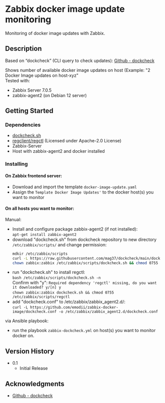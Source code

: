 # Zabbix docker image update monitoring
Monitoring of docker image updates with Zabbix.  

## Description
Based on “dockcheck” (CLI query to check updates): [Github - dockcheck](https://github.com/mag37/dockcheck/tree/main)  

Shows number of available docker image updates on host (Example: "2 Docker Image updates on host-xyz"  
Tested with:  
* Zabbix Server 7.0.5
* zabbix-agent2 (on Debian 12 server)

## Getting Started
### Dependencies
* [dockcheck.sh](https://github.com/mag37/dockcheck/blob/main/dockcheck.sh)
* [regclient/regctl](https://github.com/regclient/regclient) (Licensed under Apache-2.0 License)
* Zabbix-Server
* Host with zabbix-agent2 and docker installed

### Installing

#### On Zabbix frontend server:  
- Download and import the template `docker-image-update.yaml`  
- Assign the `Template Docker Image Updates'` to the docker host(s) you want to monitor  

#### On all hosts you want to monitor:  
Manual:  
* Install and configure package zabbix-agent2 (if not installed):  
     `apt-get install zabbix-agent2`  
* download "dockcheck.sh" from dockcheck repository to new directory `/etc/zabbix/scripts/` and change permission:  
     ```sh
     mdkir /etc/zabbix/scripts
     curl -L https://raw.githubusercontent.com/mag37/dockcheck/main/dockcheck.sh -o /etc/zabbix/scripts/dockcheck.sh
     chown zabbix:zabbix /etc/zabbix/scripts/dockcheck.sh && chmod 0755 /etc/zabbix/scripts/dockcheck.sh`  
* run "dockcheck.sh" to install regctl:  
      `bash /etc/zabbix/scripts/dockcheck.sh -n`  
      Confirm with "y": `Required dependency 'regctl' missing, do you want it downloaded? y/[n] y`  
      `chown zabbix:zabbix dockcheck.sh && chmod 0755 /etc/zabbix/scripts/regctl`  
* add "dockcheck.conf" to /etc/zabbix/zabbix_agent2.d/:  
      `curl -L https://github.com/emodii/zabbix-docker-image/dockcheck.conf -o /etc/zabbix/zabbix_agent2.d/dockcheck.conf`  

via Ansible playbook:  
* run the playbook `zabbix-dockcheck.yml` on host(s) you want to monitor docker on.  

## Version History
* 0.1
    * Initial Release

## Acknowledgments
* [Github - dockcheck](https://github.com/mag37/dockcheck/tree/main)
